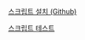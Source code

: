[스크립트 설치 (Github)](https://github.com/githubkorean/Link-Blocker/raw/refs/heads/main/%ED%94%BC%EC%8B%B1%20%EB%A7%81%ED%81%AC%20%EC%B0%A8%EB%8B%A8%EA%B8%B0.user.js)

[스크립트 테스트](https://githubkorean.github.io/Link-Blocker/)
